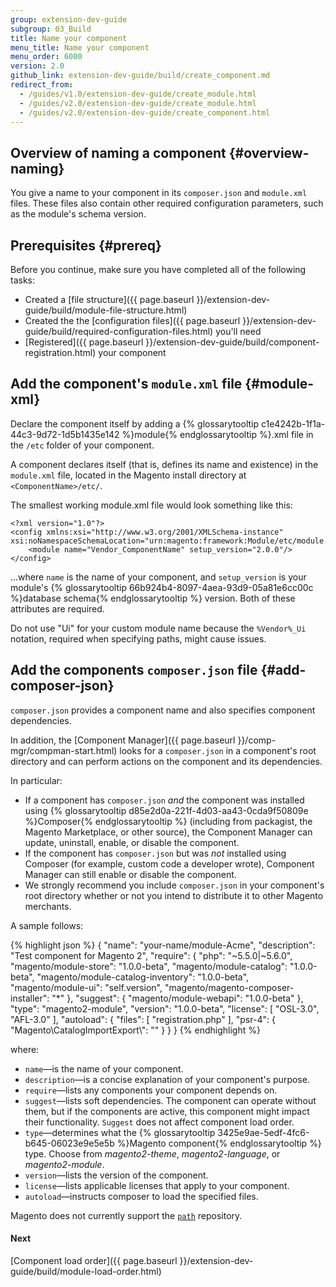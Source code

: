 ```yaml
---
group: extension-dev-guide
subgroup: 03_Build
title: Name your component
menu_title: Name your component
menu_order: 6000
version: 2.0
github_link: extension-dev-guide/build/create_component.md
redirect_from:
  - /guides/v1.0/extension-dev-guide/create_module.html
  - /guides/v2.0/extension-dev-guide/create_module.html
  - /guides/v2.0/extension-dev-guide/create_component.html
---
```


## Overview of naming a component {#overview-naming}
You give a name to your component in its `composer.json` and `module.xml` files. These files also contain other required configuration parameters, such as the module's schema version.

## Prerequisites {#prereq}
Before you continue, make sure you have completed all of the following tasks:

*   Created a [file structure]({{ page.baseurl }}/extension-dev-guide/build/module-file-structure.html)
*   Created the the [configuration files]({{ page.baseurl }}/extension-dev-guide/build/required-configuration-files.html) you'll need
*   [Registered]({{ page.baseurl }}/extension-dev-guide/build/component-registration.html) your component

## Add the component's `module.xml` file {#module-xml}
Declare the component itself by adding a {% glossarytooltip c1e4242b-1f1a-44c3-9d72-1d5b1435e142 %}module{% endglossarytooltip %}.xml file in the `/etc` folder of your component.

A component declares itself (that is, defines its name and existence) in the `module.xml` file, located in the Magento install directory at `<ComponentName>/etc/`.

The smallest working module.xml file would look something like this:

	<?xml version="1.0"?>
	<config xmlns:xsi="http://www.w3.org/2001/XMLSchema-instance" xsi:noNamespaceSchemaLocation="urn:magento:framework:Module/etc/module.xsd">
    	<module name="Vendor_ComponentName" setup_version="2.0.0"/>
	</config>

...where `name`  is the name of your component, and `setup_version` is your module's {% glossarytooltip 66b924b4-8097-4aea-93d9-05a81e6cc00c %}database schema{% endglossarytooltip %} version. Both of these attributes are required.

Do not use "Ui" for your custom module name because the <code>%Vendor%_Ui</code> notation, required when specifying paths, might cause issues.

## Add the components `composer.json` file {#add-composer-json}
`composer.json` provides a component name and also specifies component dependencies.

In addition, the [Component Manager]({{ page.baseurl }}/comp-mgr/compman-start.html) looks for a `composer.json` in a component's root directory and can perform actions on the component and its dependencies.

In particular:

* If a component has `composer.json` *and* the component was installed using {% glossarytooltip d85e2d0a-221f-4d03-aa43-0cda9f50809e %}Composer{% endglossarytooltip %} (including from packagist, the Magento Marketplace, or other source), the Component Manager can update, uninstall, enable, or disable the component.
* If the component has `composer.json` but was *not* installed using Composer (for example, custom code a developer wrote), Component Manager can still enable or disable the component.
* We strongly recommend you include `composer.json` in your component's root directory whether or not you intend to distribute it to other Magento merchants.

A sample follows:

{% highlight json %}
{
    "name": "your-name/module-Acme",
    "description": "Test component for Magento 2",
    "require": {
        "php": "~5.5.0|~5.6.0",
        "magento/module-store": "1.0.0-beta",
        "magento/module-catalog": "1.0.0-beta",
        "magento/module-catalog-inventory": "1.0.0-beta",
        "magento/module-ui": "self.version",
        "magento/magento-composer-installer": "*"
    },
    "suggest": {
      "magento/module-webapi": "1.0.0-beta"
    },
    "type": "magento2-module",
     "version": "1.0.0-beta",
    "license": [
        "OSL-3.0",
        "AFL-3.0"
    ],
    "autoload": {
        "files": [ "registration.php" ],
        "psr-4": {
            "Magento\\CatalogImportExport\\": ""
        }
    }
}
{% endhighlight %}

where:

* `name`&mdash;is the name of your component.
* `description`&mdash;is a concise explanation of your component's purpose.
* `require`&mdash;lists any components your component depends on.
* `suggest`&mdash;lists soft dependencies. The component can operate without them, but if the components are active, this component might impact their functionality. `Suggest` does not affect component load order.
* `type`&mdash;determines what the {% glossarytooltip 3425e9ae-5edf-4fc6-b645-06023e9e5e5b %}Magento component{% endglossarytooltip %} type. Choose from *magento2-theme*, *magento2-language*, or *magento2-module*.
* `version`&mdash;lists the version of the component.
* `license`&mdash;lists applicable licenses that apply to your component.
* `autoload`&mdash;instructs composer to load the specified files.

<div class="bs-callout bs-callout-info" id="info">
  <p>Magento does not currently support the <a href="https://getcomposer.org/doc/05-repositories.md#path" target="_blank"><code>path</code></a> repository.</p>
</div>

<!-- <div class="bs-callout bs-callout-info" id="info">
  <p>Take a look at a <a href="https://github.com/magento/magento2-samples/tree/master/sample-module-minimal"> sample module</a> created by the Magento Core Team. </p>
  <p>The team is creating a <a href="https://github.com/magento/magento2-samples"> collection of samples</a> to demonstrate technologies introduced in Magento 2. You can edit your Magento 2 <code>composer.json</code> file to declare a dependency upon this package of sample modules, and then run <code>composer update</code> to download them. Look for more sample modules as we build them.</p>
 </div> -->



#### Next

[Component load order]({{ page.baseurl }}/extension-dev-guide/build/module-load-order.html)
